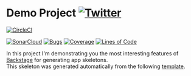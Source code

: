 #  Demo Project [![Twitter](https://img.shields.io/twitter/follow/piotr_minkowski.svg?style=social&logo=twitter&label=Follow%20Me)](https://twitter.com/piotr_minkowski)

[![CircleCI](https://circleci.com/gh/dawncoll/sample-spring-boot-app-k8s.svg?style=svg)](https://circleci.com/gh/dawncoll/sample-spring-boot-app-k8s)

[![SonarCloud](https://sonarcloud.io/images/project_badges/sonarcloud-black.svg)](https://sonarcloud.io/dashboard?id=dawncoll_sample-spring-boot-app-k8s)
[![Bugs](https://sonarcloud.io/api/project_badges/measure?project=dawncoll_sample-spring-boot-app-k8s&metric=bugs)](https://sonarcloud.io/dashboard?id=dawncoll_sample-spring-boot-app-k8s)
[![Coverage](https://sonarcloud.io/api/project_badges/measure?project=dawncoll_sample-spring-boot-app-k8s&metric=coverage)](https://sonarcloud.io/dashboard?id=dawncoll_sample-spring-boot-app-k8s)
[![Lines of Code](https://sonarcloud.io/api/project_badges/measure?project=dawncoll_sample-spring-boot-app-k8s&metric=ncloc)](https://sonarcloud.io/dashboard?id=dawncoll_sample-spring-boot-app-k8s)

In this project I'm demonstrating you the most interesting features of [Backstage](https://backstage.io/) for generating app skeletons. \
This skeleton was generated automatically from the following [template](https://github.com/piomin/backstage-templates/blob/master/templates/spring-boot-basic/template.yaml).
